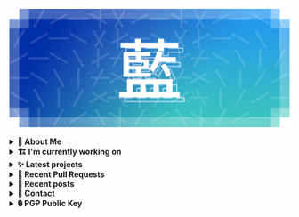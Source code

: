 ![藍](ai.webp)

<details>
  <summary><b>🌠 About Me</b></summary>
  <br/>

- 藍
  - Nickname
  - a.k.a あい, Ai
- Earthling.
- Front-end Developer.

</details>
<details>
  <summary><b>🏗️ I'm currently working on</b></summary>
  <br/>


- [kwaa/hexo-theme-m](https://github.com/kwaa/hexo-theme-m) - Yet Another Material Theme for Hexo. (2nd Anniversary Update) (1 day ago)
- [kwaa/naive](https://github.com/kwaa/naive) - 🐸 Dockerized NaiveProxy (Monthly Update) (1 day ago)
- [importantimport/hsno](https://github.com/importantimport/hsno) - 🐳 !mportantImport&#39;s Next-Gen Blog Starter. [EMPTY] (3 days ago)
- [importantimport/fff](https://github.com/importantimport/fff) - 🌟 Yet Another Opinionated Frontmatter Variable Specs. (4 days ago)
- [importantimport/urara](https://github.com/importantimport/urara) - 🌸 Sweet, Powerful, IndieWeb-Compatible SvelteKit Blog Starter. [δ](Delta) (1 week ago)
- [kwaa/blog](https://github.com/kwaa/blog) - ./kwaa.dev (1 week ago)
- [kwaa/hexo-partytown](https://github.com/kwaa/hexo-partytown) - 🎉 Partytown Integration for Hexo (1 week ago)
- [importantimport/.github](https://github.com/importantimport/.github) - :octocat: GitHub Configurations for !mportantImport (2 weeks ago)
- [importantimport/shiraha](https://github.com/importantimport/shiraha) - ❄ A beautiful classless CSS theme/framework with Sugar. [WIP] (3 weeks ago)
- [importantimport/gumori](https://github.com/importantimport/gumori) - 📓 Minimal Stylesheets, IndieWeb-Compatible Astro Blog Starter. (1 month ago)

</details>
<details>
  <summary><b>✨ Latest projects</b></summary>
  <br/>


- [kwaa/naive](https://github.com/kwaa/naive) - 🐸 Dockerized NaiveProxy (Monthly Update)
- [kwaa/hexo-partytown](https://github.com/kwaa/hexo-partytown) - 🎉 Partytown Integration for Hexo
- [kwaa/todoli](https://github.com/kwaa/todoli) - 🥔 Yet Another To Do List.
- [kwaa/bk](https://github.com/kwaa/bk) - ./kwaa.dev/bk
- [kwaa/urara-netlify-cms](https://github.com/kwaa/urara-netlify-cms) - 
- [kwaa/dkit](https://github.com/kwaa/dkit) - 🐋 Simple pnpm image optimized for SvelteKit project.
- [kwaa/.github](https://github.com/kwaa/.github) - dot github
- [kwaa/blog](https://github.com/kwaa/blog) - ./kwaa.dev
- [kwaa/caddy](https://github.com/kwaa/caddy) - 🔒 caddy with my favorite modules.
- [kwaa/workers-hexo-search](https://github.com/kwaa/workers-hexo-search) - Multi-site Hexo search script built with Cloudflare Workers.

</details>
<details>
  <summary><b>🎨 Recent Pull Requests</b></summary>
  <br/>


- [theme: `hexo-theme-m`](https://github.com/hexojs/site/pull/1926) on [hexojs/site](https://github.com/hexojs/site) (4 days ago)
- [Ungroup SugarSS from CSS](https://github.com/github/linguist/pull/6041) on [github/linguist](https://github.com/github/linguist) (1 month ago)
- [plugin: `hexo-partytown`](https://github.com/hexojs/site/pull/1896) on [hexojs/site](https://github.com/hexojs/site) (1 month ago)
- [fff.js.org](https://github.com/js-org/js.org/pull/7441) on [js-org/js.org](https://github.com/js-org/js.org) (2 months ago)
- [Update metrics.yml](https://github.com/kwchang0831/kwchang0831/pull/2) on [kwchang0831/kwchang0831](https://github.com/kwchang0831/kwchang0831) (2 months ago)
- [Update Urara description &amp; stars](https://github.com/svelte-society/sveltesociety.dev/pull/278) on [svelte-society/sveltesociety.dev](https://github.com/svelte-society/sveltesociety.dev) (3 months ago)
- [fix EMFILE / ELIFECYCLE](https://github.com/kwchang0831/urara.kwchang0831.dev/pull/2) on [kwchang0831/urara.kwchang0831.dev](https://github.com/kwchang0831/urara.kwchang0831.dev) (5 months ago)
- [Add Urara](https://github.com/svelte-society/sveltesociety.dev/pull/246) on [svelte-society/sveltesociety.dev](https://github.com/svelte-society/sveltesociety.dev) (7 months ago)
- [update urara uses](https://github.com/janosh/awesome-sveltekit/pull/64) on [janosh/awesome-sveltekit](https://github.com/janosh/awesome-sveltekit) (7 months ago)
- [update urara screenshot](https://github.com/janosh/awesome-sveltekit/pull/42) on [janosh/awesome-sveltekit](https://github.com/janosh/awesome-sveltekit) (9 months ago)

</details>
<details>
  <summary><b>📜 Recent posts</b></summary>
  <br/>


- [为 Urara 设置 Indiekit/Micropub](https://kwaa.dev/indiekit) (1 month ago)
- [Vite Plugin PWA 的用法和配置](https://kwaa.dev/vite-plugin-pwa) (1 month ago)
- [Introducing Gumori](https://kwaa.dev/gumori) (2 months ago)
- [在 Ventoy 基础上安装 Arch Linux 并复用引导](https://kwaa.dev/ventoy-archlinux) (5 months ago)
- [RE:Introducing Urara](https://kwaa.dev/intro-urara/re) (5 months ago)

👉 read more at [./kwaa.dev](https://kwaa.dev)

</details>
<details>
  <summary><b>📧 Contact</b></summary>
  <br/>

- Blog: https://kwaa.dev
- Telegram: @kwaabot
- Discord: 917#1929

👋 If u want to say hello, I'll be happy to meet u.

</details>
<details>
  <summary><b>🔒 PGP Public Key</b></summary>
  <br/>

> User Key: `8964 78D9 78EB 0000`

> Code Signing Key: [`2E18 657D 8C32 CC47`](https://github.com/kwaa.gpg)

</details>